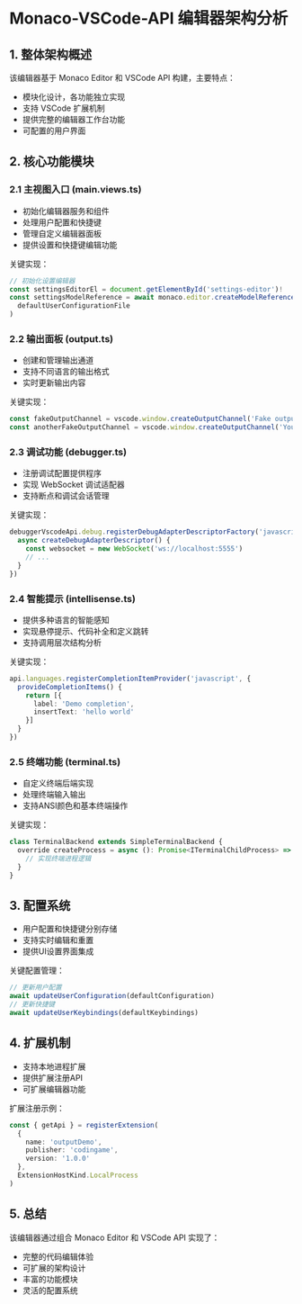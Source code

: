 # Monaco-VSCode-API 编辑器架构分析

## 1. 整体架构概述

该编辑器基于 Monaco Editor 和 VSCode API 构建，主要特点：
- 模块化设计，各功能独立实现
- 支持 VSCode 扩展机制
- 提供完整的编辑器工作台功能
- 可配置的用户界面

## 2. 核心功能模块

### 2.1 主视图入口 (main.views.ts)
- 初始化编辑器服务和组件
- 处理用户配置和快捷键
- 管理自定义编辑器面板
- 提供设置和快捷键编辑功能

关键实现：
```typescript
// 初始化设置编辑器
const settingsEditorEl = document.getElementById('settings-editor')!
const settingsModelReference = await monaco.editor.createModelReference(
  defaultUserConfigurationFile
)
```

### 2.2 输出面板 (output.ts)
- 创建和管理输出通道
- 支持不同语言的输出格式
- 实时更新输出内容

关键实现：
```typescript
const fakeOutputChannel = vscode.window.createOutputChannel('Fake output')
const anotherFakeOutputChannel = vscode.window.createOutputChannel('Your code', 'javascript')
```

### 2.3 调试功能 (debugger.ts)
- 注册调试配置提供程序
- 实现 WebSocket 调试适配器
- 支持断点和调试会话管理

关键实现：
```typescript
debuggerVscodeApi.debug.registerDebugAdapterDescriptorFactory('javascript', {
  async createDebugAdapterDescriptor() {
    const websocket = new WebSocket('ws://localhost:5555')
    // ...
  }
})
```

### 2.4 智能提示 (intellisense.ts)
- 提供多种语言的智能感知
- 实现悬停提示、代码补全和定义跳转
- 支持调用层次结构分析

关键实现：
```typescript
api.languages.registerCompletionItemProvider('javascript', {
  provideCompletionItems() {
    return [{
      label: 'Demo completion',
      insertText: 'hello world'
    }]
  }
})
```

### 2.5 终端功能 (terminal.ts)
- 自定义终端后端实现
- 处理终端输入输出
- 支持ANSI颜色和基本终端操作

关键实现：
```typescript
class TerminalBackend extends SimpleTerminalBackend {
  override createProcess = async (): Promise<ITerminalChildProcess> => {
    // 实现终端进程逻辑
  }
}
```

## 3. 配置系统

- 用户配置和快捷键分别存储
- 支持实时编辑和重置
- 提供UI设置界面集成

关键配置管理：
```typescript
// 更新用户配置
await updateUserConfiguration(defaultConfiguration)
// 更新快捷键
await updateUserKeybindings(defaultKeybindings)
```

## 4. 扩展机制

- 支持本地进程扩展
- 提供扩展注册API
- 可扩展编辑器功能

扩展注册示例：
```typescript
const { getApi } = registerExtension(
  {
    name: 'outputDemo',
    publisher: 'codingame',
    version: '1.0.0'
  },
  ExtensionHostKind.LocalProcess
)
```

## 5. 总结

该编辑器通过组合 Monaco Editor 和 VSCode API 实现了：
- 完整的代码编辑体验
- 可扩展的架构设计
- 丰富的功能模块
- 灵活的配置系统